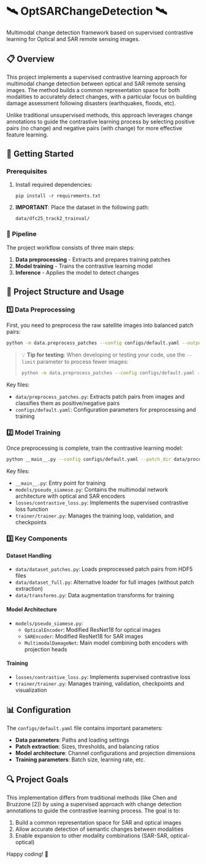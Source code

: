 # 🛰️ OptSARChangeDetection 🛰️

Multimodal change detection framework based on supervised contrastive learning for Optical and SAR remote sensing images.

## 📋 Overview

This project implements a supervised contrastive learning approach for multimodal change detection between optical and SAR remote sensing images. The method builds a common representation space for both modalities to accurately detect changes, with a particular focus on building damage assessment following disasters (earthquakes, floods, etc).

Unlike traditional unsupervised methods, this approach leverages change annotations to guide the contrastive learning process by selecting positive pairs (no change) and negative pairs (with change) for more effective feature learning.

## 🚀 Getting Started

### Prerequisites

1. Install required dependencies:
   ```
   pip install -r requirements.txt
   ```

2. **IMPORTANT**: Place the dataset in the following path:
   ```
   data/dfc25_track2_trainval/
   ```

### 🔄 Pipeline

The project workflow consists of three main steps:

1. **Data preprocessing** - Extracts and prepares training patches
2. **Model training** - Trains the contrastive learning model
3. **Inference** - Applies the model to detect changes

## 📁 Project Structure and Usage

### 1️⃣ Data Preprocessing

First, you need to preprocess the raw satellite images into balanced patch pairs:

```bash
python -m data.preprocess_patches --config configs/default.yaml --output_dir data/processed_patches
```

> 💡 **Tip for testing**: When developing or testing your code, use the `--limit` parameter to process fewer images:
> ```bash
> python -m data.preprocess_patches --config configs/default.yaml --output_dir data/processed_patches --limit 5
> ```

Key files:
- `data/preprocess_patches.py`: Extracts patch pairs from images and classifies them as positive/negative pairs
- `configs/default.yaml`: Configuration parameters for preprocessing and training

### 2️⃣ Model Training

Once preprocessing is complete, train the contrastive learning model:

```bash
python __main__.py --config configs/default.yaml --patch_dir data/processed_patches
```

Key files:
- `__main__.py`: Entry point for training
- `models/pseudo_siamese.py`: Contains the multimodal network architecture with optical and SAR encoders
- `losses/contrastive_loss.py`: Implements the supervised contrastive loss function
- `trainer/trainer.py`: Manages the training loop, validation, and checkpoints

### 3️⃣ Key Components

#### Dataset Handling
- `data/dataset_patches.py`: Loads preprocessed patch pairs from HDF5 files
- `data/dataset_full.py`: Alternative loader for full images (without patch extraction)
- `data/transforms.py`: Data augmentation transforms for training

#### Model Architecture
- `models/pseudo_siamese.py`: 
  - `OpticalEncoder`: Modified ResNet18 for optical images
  - `SAREncoder`: Modified ResNet18 for SAR images 
  - `MultimodalDamageNet`: Main model combining both encoders with projection heads

#### Training
- `losses/contrastive_loss.py`: Implements supervised contrastive loss
- `trainer/trainer.py`: Manages training, validation, checkpoints and visualization

## 📊 Configuration

The `configs/default.yaml` file contains important parameters:

- **Data parameters**: Paths and loading settings
- **Patch extraction**: Sizes, thresholds, and balancing ratios
- **Model architecture**: Channel configurations and projection dimensions
- **Training parameters**: Batch size, learning rate, etc.

## 🔍 Project Goals

This implementation differs from traditional methods (like Chen and Bruzzone [2]) by using a supervised approach with change detection annotations to guide the contrastive learning process. The goal is to:

1. Build a common representation space for SAR and optical images
2. Allow accurate detection of semantic changes between modalities
3. Enable expansion to other modality combinations (SAR-SAR, optical-optical)

Happy coding! 🚀